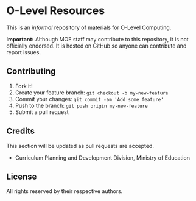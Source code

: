 # O-Level Resources

This is an _informal_ repository of materials for O-Level Computing. 

__Important:__ Although MOE staff may contribute to this repository, it is not officially endorsed. It is hosted on GitHub so anyone can contribute and report issues.

## Contributing

1. Fork it!
2. Create your feature branch: `git checkout -b my-new-feature`
3. Commit your changes: `git commit -am 'Add some feature'`
4. Push to the branch: `git push origin my-new-feature`
5. Submit a pull request

## Credits

This section will be updated as pull requests are accepted.

- Curriculum Planning and Development Division, Ministry of Education

## License

All rights reserved by their respective authors.